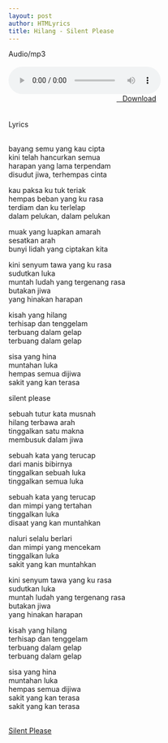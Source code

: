 ```yaml
---
layout: post
author: HTMLyrics
title: Hilang - Silent Please
---
```


<div class="htl">Audio/mp3</div><br />

<audio class='js-player' style="--plyr-color-main: #212121;" controls>
<source src="https://drive.google.com/uc?authuser=0&id=1tD4KQDZ1-Whjklwpp_QWiqI-iZYLiTBx&export=download" type="audio/mp3">
</audio><br />

<center>
<a href="https://drive.google.com/uc?authuser=0&id=1tD4KQDZ1-Whjklwpp_QWiqI-iZYLiTBx&export=download" class="hbt"><i class="fa fa-chevron-down" aria-hidden="true"></i>&nbsp; &nbsp;Download</a>
</center><br />
<br />

<div class="htl">Lyrics</div><br />

bayang semu yang kau cipta<br />
kini telah hancurkan semua<br />
harapan yang lama terpendam<br />
disudut jiwa, terhempas cinta<br />

kau paksa ku tuk teriak<br />
hempas beban yang ku rasa<br />
terdiam dan ku terlelap<br />
dalam pelukan, dalam pelukan<br />

muak yang luapkan amarah<br />
sesatkan arah<br />
bunyi lidah yang ciptakan kita<br />

kini senyum tawa yang ku rasa<br />
sudutkan luka<br />
muntah ludah yang tergenang rasa<br />
butakan jiwa<br />
yang hinakan harapan<br />

kisah yang hilang<br />
terhisap dan tenggelam<br />
terbuang dalam gelap<br />
terbuang dalam gelap<br />

sisa yang hina<br />
muntahan luka<br />
hempas semua dijiwa<br />
sakit yang kan terasa<br />

silent please<br />

sebuah tutur kata musnah<br />
hilang terbawa arah<br />
tinggalkan satu makna<br />
membusuk dalam jiwa<br />

sebuah kata yang terucap<br />
dari manis bibirnya<br />
tinggalkan sebuah luka<br />
tinggalkan semua luka<br />

sebuah kata yang terucap<br />
dan mimpi yang tertahan<br />
tinggalkan luka<br />
disaat yang kan muntahkan<br />

naluri selalu berlari<br />
dan mimpi yang mencekam<br />
tinggalkan luka<br />
sakit yang kan muntahkan<br />

kini senyum tawa yang ku rasa<br />
sudutkan luka<br />
muntah ludah yang tergenang rasa<br />
butakan jiwa<br />
yang hinakan harapan<br />

kisah yang hilang<br />
terhisap dan tenggelam<br />
terbuang dalam gelap<br />
terbuang dalam gelap<br />

sisa yang hina<br />
muntahan luka<br />
hempas semua dijiwa<br />
sakit yang kan terasa<br />
sakit yang kan terasa<br />
<br />

<i class="fa fa-hashtag" aria-hidden="true"></i>
<a href="/artist/silentplease">Silent Please</a>
